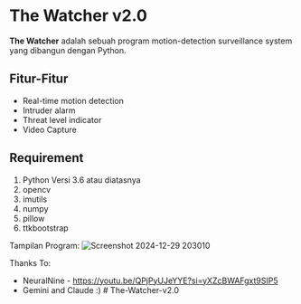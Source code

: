 # The Watcher v2.0
**The Watcher** adalah sebuah program motion-detection surveillance system yang dibangun dengan Python.

## Fitur-Fitur
* Real-time motion detection
* Intruder alarm
* Threat level indicator
* Video Capture

## Requirement 
1. Python Versi 3.6 atau diatasnya
2. opencv
3. imutils
4. numpy
5. pillow
6. ttkbootstrap

Tampilan Program:
![Screenshot 2024-12-29 203010](https://github.com/user-attachments/assets/7cf39443-5981-4032-8f2b-08637ccdd961)

Thanks To:
* NeuralNine - https://youtu.be/QPjPyUJeYYE?si=yXZcBWAFgxt9SIP5 
* Gemini and Claude :)
#   T h e - W a t c h e r - v 2 . 0  
 